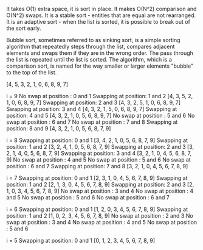 It takes O(1) extra space, it is sort in place.
It makes O(N^2) comparison and O(N^2) swaps.
It is a stable sort - entities that are equal are not rearranged.
It is an adaptive sort - when the list is sorted, it is possible to break out of the sort early.

Bubble sort, sometimes referred to as sinking sort, is a simple sorting algorithm that repeatedly steps through the list, compares adjacent elements and swaps them if they are in the wrong order. The pass through the list is repeated until the list is sorted. The algorithm, which is a comparison sort, is named for the way smaller or larger elements "bubble" to the top of the list.


[4, 5, 3, 2, 1, 0, 6, 8, 9, 7]

i = 9
No swap at position : 0 and 1 
Swapping at position: 1 and 2
[4, 3, 5, 2, 1, 0, 6, 8, 9, 7]
Swapping at position: 2 and 3 
[4, 3, 2, 5, 1, 0, 6, 8, 9, 7]
Swapping at position: 3 and 4
 [4, 3, 2, 1, 5, 0, 6, 8, 9, 7]
Swapping at position: 4 and 5 
[4, 3, 2, 1, 0, 5, 6, 8, 9, 7]
No swap at position : 5 and 6 
No swap at position : 6 and 7 
No swap at position : 7 and 8 
Swapping at position: 8 and 9 
[4, 3, 2, 1, 0, 5, 6, 8, 7, 9]

i = 8
Swapping at position: 0 and 1 
[3, 4, 2, 1, 0, 5, 6, 8, 7, 9]
Swapping at position: 1 and 2 
[3, 2, 4, 1, 0, 5, 6, 8, 7, 9]
Swapping at position: 2 and 3 
[3, 2, 1, 4, 0, 5, 6, 8, 7, 9]
Swapping at position: 3 and 4 
[3, 2, 1, 0, 4, 5, 6, 8, 7, 9]
No swap at position : 4 and 5 
No swap at position : 5 and 6 
No swap at position : 6 and 7 
Swapping at position: 7 and 8 
[3, 2, 1, 0, 4, 5, 6, 7, 8, 9]

i = 7
Swapping at position: 0 and 1 
[2, 3, 1, 0, 4, 5, 6, 7, 8, 9]
Swapping at position: 1 and 2 
[2, 1, 3, 0, 4, 5, 6, 7, 8, 9]
Swapping at position: 2 and 3 
[2, 1, 0, 3, 4, 5, 6, 7, 8, 9]
No swap at position : 3 and 4 
No swap at position : 4 and 5 
No swap at position : 5 and 6 
No swap at position : 6 and 7 

i = 6
Swapping at position: 0 and 1 
[1, 2, 0, 3, 4, 5, 6, 7, 8, 9]
Swapping at position: 1 and 2 
[1, 0, 2, 3, 4, 5, 6, 7, 8, 9]
No swap at position : 2 and 3 
No swap at position : 3 and 4 
No swap at position : 4 and 5 
No swap at position : 5 and 6 

i = 5
Swapping at position: 0 and 1 
[0, 1, 2, 3, 4, 5, 6, 7, 8, 9]

